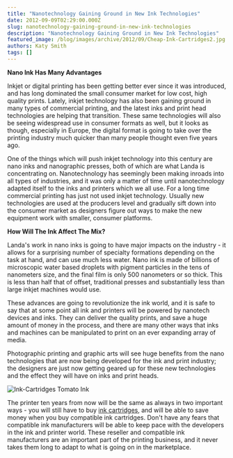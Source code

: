 ```yaml
---
title: "Nanotechnology Gaining Ground in New Ink Technologies"
date: 2012-09-09T02:29:00.000Z
slug: nanotechnology-gaining-ground-in-new-ink-technologies
description: "Nanotechnology Gaining Ground in New Ink Technologies"
featured_image: /blog/images/archive/2012/09/Cheap-Ink-Cartridges2.jpg
authors: Katy Smith
tags: []
---
```


**Nano Ink Has Many Advantages**

Inkjet or digital printing has been getting better ever since it was introduced, and has long dominated the small consumer market for low cost, high quality prints. Lately, inkjet technology has also been gaining ground in many types of commercial printing, and the latest inks and print head technologies are helping that transition. These same technologies will also be seeing widespread use in consumer formats as well, but it looks as though, especially in Europe, the digital format is going to take over the printing industry much quicker than many people thought even five years ago.

One of the things which will push inkjet technology into this century are nano inks and nanographic presses, both of which are what Landa is concentrating on. Nanotechnology has seemingly been making inroads into all types of industries, and it was only a matter of time until nanotechnology adapted itself to the inks and printers which we all use. For a long time commercial printing has just not used inkjet technology. Usually new technologies are used at the producers level and gradually sift down into the consumer market as designers figure out ways to make the new equipment work with smaller, consumer platforms.  
  
**How Will The Ink Affect The Mix?**

Landa's work in nano inks is going to have major impacts on the industry - it allows for a surprising number of specialty formations depending on the task at hand, and can use much less water. Nano ink is made of billions of microscopic water based droplets with pigment particles in the tens of nanometers size, and the final film is only 500 nanometers or so thick. This is less than half that of offset, traditional presses and substantially less than large inkjet machines would use.

These advances are going to revolutionize the ink world, and it is safe to say that at some point all ink and printers will be powered by nanotech devices and inks. They can deliver the quality prints, and save a huge amount of money in the process, and there are many other ways that inks and machines can be manipulated to print on an ever expanding array of media.

Photographic printing and graphic arts will see huge benefits from the nano technologies that are now being developed for the ink and print industry; the designers are just now getting geared up for these new technologies and the effect they will have on inks and print heads.

![Ink-Cartridges Tomato Ink](/blog/images/archive/2012/09/Cheap-Ink-Cartridges2-632x411.jpg)

The printer ten years from now will be the same as always in two important ways - you will still have to buy [ink cartridges](https://www.tomatoink.com/), and will be able to save money when you buy compatible ink cartridges. Don't have any fears that compatible ink manufacturers will be able to keep pace with the developers in the ink and printer world. These reseller and compatible ink manufacturers are an important part of the printing business, and it never takes them long to adapt to what is going on in the marketplace.